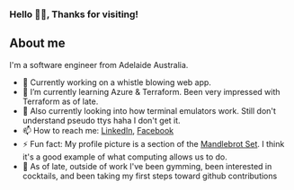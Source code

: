 ### Hello 🙋‍♂️, Thanks for visiting!
## About me
I'm a software engineer from Adelaide Australia.
- 🔭 Currently working on a whistle blowing web app.
- 🌱 I’m currently learning Azure & Terraform. Been very impressed with Terraform as of late.
- 🤔 Also currently looking into how terminal emulators work. Still don't understand pseudo ttys haha I don't get it.
- 📫 How to reach me: [LinkedIn](https://www.linkedin.com/in/huydo1999/), [Facebook](https://www.facebook.com/huy.do.315/)
- ⚡ Fun fact: My profile picture is a section of the [Mandlebrot Set](https://en.wikipedia.org/wiki/Mandelbrot_set). I think it's a good example of what computing allows us to do.
- 🏡 As of late, outside of work I've been gymming, been interested in cocktails, and been taking my first steps toward github contributions
